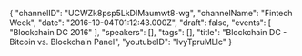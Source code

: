 {
    "channelID": "UCWZk8psp5LkDIMaumwt8-wg",
    "channelName": "Fintech Week",
    "date": "2016-10-04T01:12:43.000Z",
    "draft": false,
    "events": [
        "Blockchain DC 2016"
    ],
    "speakers": [],
    "tags": [],
    "title": "Blockchain DC - Bitcoin vs. Blockchain Panel",
    "youtubeID": "IvyTpruMLlc"
}
